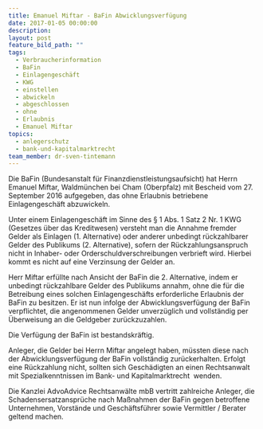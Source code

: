 ```yaml
---
title: Emanuel Miftar - BaFin Abwicklungsverfügung
date: 2017-01-05 00:00:00
description:
layout: post
feature_bild_path: ""
tags:
  - Verbraucherinformation
  - BaFin
  - Einlagengeschäft
  - KWG
  - einstellen
  - abwickeln
  - abgeschlossen
  - ohne
  - Erlaubnis
  - Emanuel Miftar
topics:
  - anlegerschutz
  - bank-und-kapitalmarktrecht
team_member: dr-sven-tintemann
---
```



Die BaFin (Bundesanstalt für Finanzdienstleistungsaufsicht) hat Herrn Emanuel Miftar, Waldmünchen bei Cham (Oberpfalz) mit Bescheid vom 27. September 2016 aufgegeben, das ohne Erlaubnis betriebene Einlagengeschäft abzuwickeln.

Unter einem Einlagengeschäft im Sinne des § 1 Abs. 1 Satz 2 Nr. 1 KWG (Gesetzes über das Kreditwesen) versteht man die Annahme fremder Gelder als Einlagen (1. Alternative) oder anderer unbedingt rückzahlbarer Gelder des Publikums (2. Alternative), sofern der Rückzahlungsanspruch nicht in Inhaber- oder Orderschuldverschreibungen verbrieft wird. Hierbei kommt es nicht auf eine Verzinsung der Gelder an.

Herr Miftar erfüllte nach Ansicht der BaFin die 2. Alternative, indem er unbedingt rückzahlbare Gelder des Publikums annahm, ohne die für die Betreibung eines solchen Einlagengeschäfts erforderliche Erlaubnis der BaFin zu besitzen. Er ist nun infolge der Abwicklungsverfügung der BaFin verpflichtet, die angenommenen Gelder unverzüglich und vollständig per Überweisung an die Geldgeber zurückzuzahlen.

Die Verfügung der BaFin ist bestandskräftig.

Anleger, die Gelder bei Herrn Miftar angelegt haben, müssten diese nach der Abwicklungsverfügung der BaFin vollständig zurückerhalten. Erfolgt eine Rückzahlung nicht, sollten sich Geschädigten an einen Rechtsanwalt mit Spezialkenntnissen im Bank- und Kapitalmarktrecht  wenden.

Die Kanzlei AdvoAdvice Rechtsanwälte mbB vertritt zahlreiche Anleger, die Schadensersatzansprüche nach Maßnahmen der BaFin gegen betroffene Unternehmen, Vorstände und Geschäftsführer sowie Vermittler / Berater geltend machen.